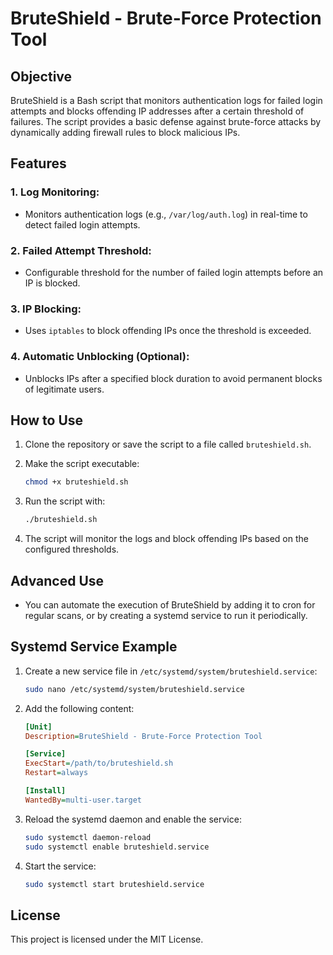 
# BruteShield - Brute-Force Protection Tool

## Objective
BruteShield is a Bash script that monitors authentication logs for failed login attempts and blocks offending IP addresses after a certain threshold of failures. The script provides a basic defense against brute-force attacks by dynamically adding firewall rules to block malicious IPs.

## Features

### 1. Log Monitoring:
- Monitors authentication logs (e.g., `/var/log/auth.log`) in real-time to detect failed login attempts.

### 2. Failed Attempt Threshold:
- Configurable threshold for the number of failed login attempts before an IP is blocked.

### 3. IP Blocking:
- Uses `iptables` to block offending IPs once the threshold is exceeded.

### 4. Automatic Unblocking (Optional):
- Unblocks IPs after a specified block duration to avoid permanent blocks of legitimate users.

## How to Use

1. Clone the repository or save the script to a file called `bruteshield.sh`.

2. Make the script executable:
   ```bash
   chmod +x bruteshield.sh
   ```

3. Run the script with:
   ```bash
   ./bruteshield.sh
   ```

4. The script will monitor the logs and block offending IPs based on the configured thresholds.

## Advanced Use

- You can automate the execution of BruteShield by adding it to cron for regular scans, or by creating a systemd service to run it periodically.

## Systemd Service Example

1. Create a new service file in `/etc/systemd/system/bruteshield.service`:
   ```bash
   sudo nano /etc/systemd/system/bruteshield.service
   ```

2. Add the following content:
   ```ini
   [Unit]
   Description=BruteShield - Brute-Force Protection Tool

   [Service]
   ExecStart=/path/to/bruteshield.sh
   Restart=always

   [Install]
   WantedBy=multi-user.target
   ```

3. Reload the systemd daemon and enable the service:
   ```bash
   sudo systemctl daemon-reload
   sudo systemctl enable bruteshield.service
   ```

4. Start the service:
   ```bash
   sudo systemctl start bruteshield.service
   ```

## License
This project is licensed under the MIT License.
